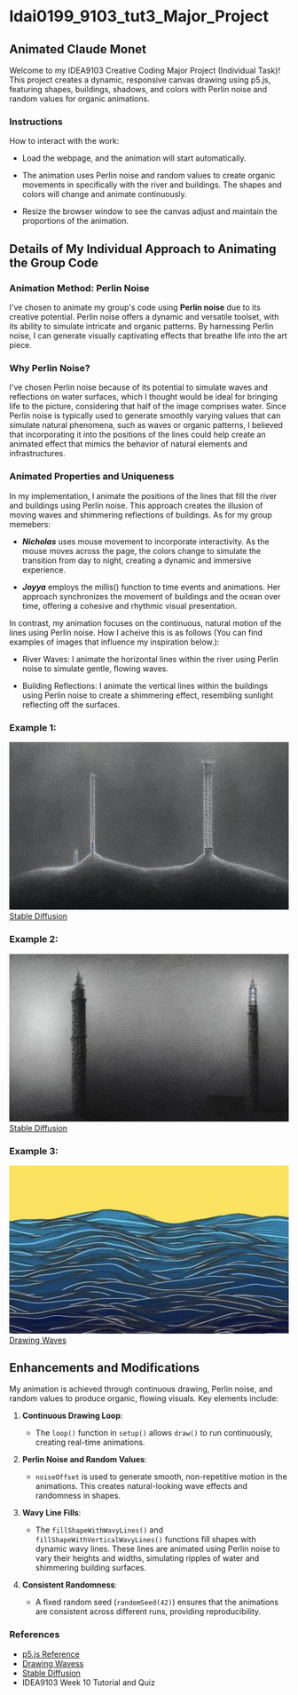 # ldai0199_9103_tut3_Major_Project


## Animated Claude Monet
Welcome to my IDEA9103 Creative Coding Major Project (Individual Task)! This project creates a dynamic, responsive canvas drawing using p5.js, featuring shapes, buildings, shadows, and colors with Perlin noise and random values for organic animations.

### **Instructions**
How to interact with the work:

- Load the webpage, and the animation will start automatically.


- The animation uses Perlin noise and random values to create organic movements in specifically with the river and buildings.
The shapes and colors will change and animate continuously.

- Resize the browser window to see the canvas adjust and maintain the proportions of the animation.


## Details of My Individual Approach to Animating the Group Code
### Animation Method: Perlin Noise
I've chosen to animate my group's code using **Perlin noise** due to its creative potential. Perlin noise offers a dynamic and versatile toolset, with its ability to simulate intricate and organic patterns. By harnessing Perlin noise, I can generate visually captivating effects that breathe life into the art piece.

### Why Perlin Noise?
I've chosen Perlin noise because of its potential to simulate waves and reflections on water surfaces, which I thought would be ideal for bringing life to the picture, considering that half of the image comprises water. Since Perlin noise is typically used to generate smoothly varying values that can simulate natural phenomena, such as waves or organic patterns, I believed that incorporating it into the positions of the lines could help create an animated effect that mimics the behavior of natural elements and infrastructures. 

### Animated Properties and Uniqueness
In my implementation, I animate the positions of the lines that fill the river and buildings using Perlin noise. This approach creates the illusion of moving waves and shimmering reflections of buildings. As for my group memebers:

- ***Nicholas*** uses mouse movement to incorporate interactivity. As the mouse moves across the page, the colors change to simulate the transition from day to night, creating a dynamic and immersive experience.

- ***Joyya*** employs the millis() function to time events and animations. Her approach synchronizes the movement of buildings and the ocean over time, offering a cohesive and rhythmic visual presentation.

In contrast, my animation focuses on the continuous, natural motion of the lines using Perlin noise. How I acheive this is as follows (You can find examples of images that influence my inspiration below.):

- River Waves: I animate the horizontal lines within the river using Perlin noise to simulate gentle, flowing waves.
 
- Building Reflections: I animate the vertical lines within the buildings using Perlin noise to create a shimmering effect, resembling sunlight reflecting off the surfaces. 
  


### Example 1:
![High Quality Image 1](Images/Example_1.jpg) 
[Stable Diffusion](https://www.prompthunt.com/prompt/cl8j88jm916821tdqyprk1hos2?selectedAsset=cl8j88k3217176tdqyfnrvmu21)

### Example 2:
![High Quality Image 2](Images/Example_2.jpg)
[Stable Diffusion](https://www.prompthunt.com/prompt/cl8j88jm916821tdqyprk1hos2?selectedAsset=cl8j88k3217176tdqyfnrvmu21)
### Example 3:
![High Quality Image 3](Images/Example_3.jpg) 
[Drawing Waves](https://medium.com/@yanhann10/drawing-waves-with-p5-js-444f447bdc39)

## Enhancements and Modifications

My animation is achieved through continuous drawing, Perlin noise, and random values to produce organic, flowing visuals. Key elements include:

1. **Continuous Drawing Loop**:
   - The `loop()` function in `setup()` allows `draw()` to run continuously, creating real-time animations.

2. **Perlin Noise and Random Values**:
   - `noiseOffset` is used to generate smooth, non-repetitive motion in the animations. This creates natural-looking wave effects and randomness in shapes.

3. **Wavy Line Fills**:
   - The `fillShapeWithWavyLines()` and `fillShapeWithVerticalWavyLines()` functions fill shapes with dynamic wavy lines. These lines are animated using Perlin noise to vary their heights and widths, simulating ripples of water and shimmering building surfaces.

4. **Consistent Randomness**:
   - A fixed random seed (`randomSeed(42)`) ensures that the animations are consistent across different runs, providing reproducibility.

### References

- [p5.js Reference](https://p5js.org/reference/#/p5/noise)
- [Drawing Wavess](https://medium.com/@yanhann10/drawing-waves-with-p5-js-444f447bdc39)
- [Stable Diffusion](https://www.prompthunt.com/prompt/cl8j88jm916821tdqyprk1hos2?selectedAsset=cl8j88k3217176tdqyfnrvmu21)
- IDEA9103 Week 10 Tutorial and Quiz






